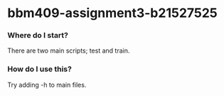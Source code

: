 # bbm409-assignment3-b21527525

### Where do I start?
There are two main scripts; test and train.

### How do I use this?
Try adding -h to main files.
